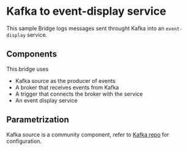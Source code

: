 # Kafka to event-display service

This sample Bridge logs messages sent throught Kafka into an `event-display` service.

## Components

This bridge uses

- Kafka source as the producer of events
- A broker that receives events from Kafka
- A trigger that connects the broker with the service
- An event display service

## Parametrization

Kafka source is a community component, refer to [Kafka repo](https://github.com/knative/eventing-contrib/tree/master/kafka/source) for configuration.
